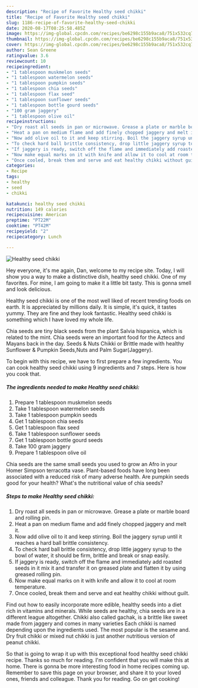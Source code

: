 ```yaml
---
description: "Recipe of Favorite Healthy seed chikki"
title: "Recipe of Favorite Healthy seed chikki"
slug: 1186-recipe-of-favorite-healthy-seed-chikki
date: 2020-08-17T08:25:58.485Z
image: https://img-global.cpcdn.com/recipes/be6298c155b9aca8/751x532cq70/healthy-seed-chikki-recipe-main-photo.jpg
thumbnail: https://img-global.cpcdn.com/recipes/be6298c155b9aca8/751x532cq70/healthy-seed-chikki-recipe-main-photo.jpg
cover: https://img-global.cpcdn.com/recipes/be6298c155b9aca8/751x532cq70/healthy-seed-chikki-recipe-main-photo.jpg
author: Sean Greene
ratingvalue: 3.6
reviewcount: 10
recipeingredient:
- "1 tablespoon muskmelon seeds"
- "1 tablespoon watermelon seeds"
- "1 tablespoon pumpkin seeds"
- "1 tablespoon chia seeds"
- "1 tablespoon flax seed"
- "1 tablespoon sunflower seeds"
- "1 tablespoon bottle gourd seeds"
- "100 gram jaggery"
- "1 tablespoon olive oil"
recipeinstructions:
- "Dry roast all seeds in pan or microwave. Grease a plate or marble board and rolling pin."
- "Heat a pan on medium flame and add finely chopped jaggery and melt it."
- "Now add olive oil to it and keep stirring. Boil the jaggery syrup until it reaches a hard ball brittle consistency."
- "To check hard ball brittle consistency, drop little jaggery syrup to the bowl of water, it should be firm, brittle and break or snap easily."
- "If jaggery is ready, switch off the flame and immediately add roasted seeds in it mix it and transfer it on greased plate and flatten it by using greased rolling pin."
- "Now make equal marks on it with knife and allow it to cool at room temperature."
- "Once cooled, break them and serve and eat healthy chikki without guilt."
categories:
- Recipe
tags:
- healthy
- seed
- chikki

katakunci: healthy seed chikki 
nutrition: 149 calories
recipecuisine: American
preptime: "PT22M"
cooktime: "PT42M"
recipeyield: "2"
recipecategory: Lunch

---
```



![Healthy seed chikki](https://img-global.cpcdn.com/recipes/be6298c155b9aca8/751x532cq70/healthy-seed-chikki-recipe-main-photo.jpg)

Hey everyone, it's me again, Dan, welcome to my recipe site. Today, I will show you a way to make a distinctive dish, healthy seed chikki. One of my favorites. For mine, I am going to make it a little bit tasty. This is gonna smell and look delicious.

Healthy seed chikki is one of the most well liked of recent trending foods on earth. It is appreciated by millions daily. It is simple, it's quick, it tastes yummy. They are fine and they look fantastic. Healthy seed chikki is something which I have loved my whole life.

Chia seeds are tiny black seeds from the plant Salvia hispanica, which is related to the mint. Chia seeds were an important food for the Aztecs and Mayans back in the day. Seeds &amp; Nuts Chikki or Brittle made with healthy Sunflower &amp; Pumpkin Seeds,Nuts and Palm Sugar(Jaggery).


To begin with this recipe, we have to first prepare a few ingredients. You can cook healthy seed chikki using 9 ingredients and 7 steps. Here is how you cook that.

<!--inarticleads1-->

##### The ingredients needed to make Healthy seed chikki:

1. Prepare 1 tablespoon muskmelon seeds
1. Take 1 tablespoon watermelon seeds
1. Take 1 tablespoon pumpkin seeds
1. Get 1 tablespoon chia seeds
1. Get 1 tablespoon flax seed
1. Take 1 tablespoon sunflower seeds
1. Get 1 tablespoon bottle gourd seeds
1. Take 100 gram jaggery
1. Prepare 1 tablespoon olive oil


Chia seeds are the same small seeds you used to grow an Afro in your Homer Simpson terracotta vase. Plant-based foods have long been associated with a reduced risk of many adverse health. Are pumpkin seeds good for your health? What&#39;s the nutritional value of chia seeds? 

<!--inarticleads2-->

##### Steps to make Healthy seed chikki:

1. Dry roast all seeds in pan or microwave. Grease a plate or marble board and rolling pin.
1. Heat a pan on medium flame and add finely chopped jaggery and melt it.
1. Now add olive oil to it and keep stirring. Boil the jaggery syrup until it reaches a hard ball brittle consistency.
1. To check hard ball brittle consistency, drop little jaggery syrup to the bowl of water, it should be firm, brittle and break or snap easily.
1. If jaggery is ready, switch off the flame and immediately add roasted seeds in it mix it and transfer it on greased plate and flatten it by using greased rolling pin.
1. Now make equal marks on it with knife and allow it to cool at room temperature.
1. Once cooled, break them and serve and eat healthy chikki without guilt.


Find out how to easily incorporate more edible, healthy seeds into a diet rich in vitamins and minerals. While seeds are healthy, chia seeds are in a different league altogether. Chikki also called gachak, is a brittle like sweet made from jaggery and comes in many varieties Each chikki is named depending upon the ingredients used. The most popular is the sesame and. Dry fruit chikki or mixed nut chikki is just another nutritious version of peanut chikki. 

So that is going to wrap it up with this exceptional food healthy seed chikki recipe. Thanks so much for reading. I'm confident that you will make this at home. There is gonna be more interesting food in home recipes coming up. Remember to save this page on your browser, and share it to your loved ones, friends and colleague. Thank you for reading. Go on get cooking!
